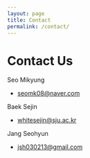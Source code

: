 ```yaml
---
layout: page
title: Contact
permalink: /contact/
---
```


# Contact Us
Seo Mikyung
- seomk08@naver.com

Baek Sejin
- whitesejin@sju.ac.kr

Jang Seohyun
- jsh030213@gmail.com